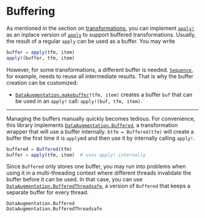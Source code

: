 # Buffering

As mentioned in the section on [transformations](./tfminterface.md), you can implement [`apply!`](@ref) as an inplace version of [`apply`](@ref) to support buffered transformations. Usually, the result of a regular `apply` can be used as a buffer. You may write

```julia
buffer = apply(tfm, item)
apply!(buffer, tfm, item)
```

However, for some transformations, a different buffer is needed. [`Sequence`](@ref), for example, needs to reuse all intermediate results. That is why the buffer creation can be customized:

- [`DataAugmentation.makebuffer`](@ref)`(tfm, item)` creates a buffer `buf` that can be used in an `apply!` call: `apply!(buf, tfm, item)`.

---

Managing the buffers manually quickly becomes tedious. For convenience, this library implements [`DataAugmentation.Buffered`](@ref), a transformation wrapper that will use a buffer internally. `btfm = Buffered(tfm)` will create a buffer the first time it is `apply`ed and then use it by internally calling `apply!`.

```julia
buffered = Buffered(tfm)
buffer = apply(tfm, item)  # uses apply! internally
```

Since `Buffered` only stores one buffer, you may run into problems when using it in a multi-threading context where different threads invalidate the buffer before it can be used. In that case, you can use [`DataAugmentation.BufferedThreadsafe`](@ref), a version of `Buffered` that keeps a separate buffer for every thread. 

```@docs
DataAugmentation.Buffered
DataAugmentation.BufferedThreadsafe
```
